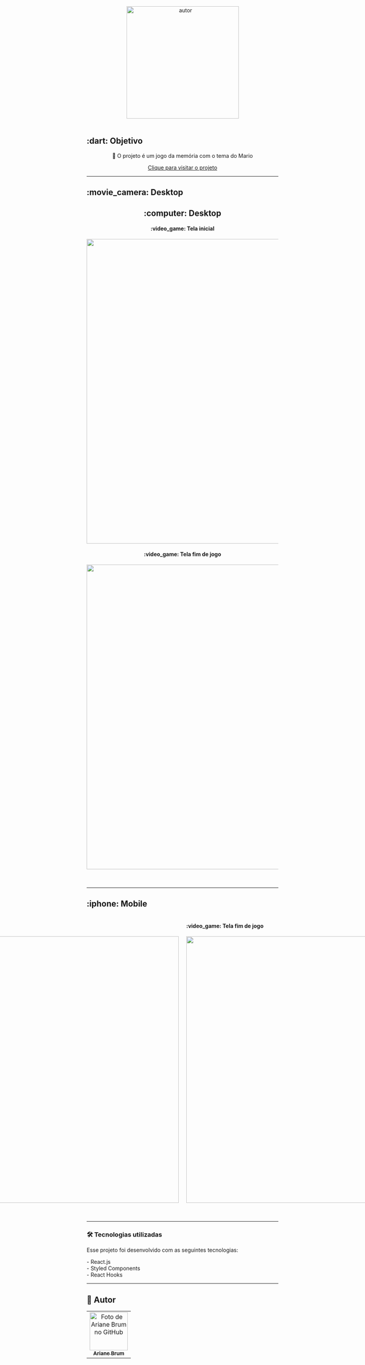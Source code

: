 <div align="center">
<img src="./src/assets/tela.png" alt="autor" width="295"  >
<br>
<br>

</div>
<h2 id="objetivo">:dart:  Objetivo</h2>

<p align="center">🚀 O projeto é um jogo da memória com o tema do Mario</p>
<a align="center" style="display:block;" href="" > Clique para visitar o projeto
</a>
<hr />

  <h2 id="preview">:movie_camera: Desktop</h2>
<div align="center">
  <div>
  <h2 >:computer: Desktop</h2>
    <h4>:video_game: Tela inicial</h4>
  <img src="./src/assets/tela-desktop.png" width="800"/>
    <h4>:video_game: Tela fim de jogo</h4>
  <img src="./src/assets/tela-desktop-fim.png" width="800"  />
  </div>
  <br><br>
</div>
<hr />

  <h2 >:iphone:  Mobile</h2>
<div style="display: flex; justify-content: center;gap:20px; align-items: center;" >
  <div>
  <h4 >:video_game: Tela inicial</h4>
  <img src="./src/assets/tela-mobile.png"  height="700"/>
  </div>
  <div>
   <h4 >:video_game: Tela fim de jogo</h4>
  <img src="./src/assets/tela-mobile-fim.png" height="700" />
  </div>
  </div>
  <br><br>

<hr />

<h3 id="tecnologias">🛠 Tecnologias utilizadas</h3>
<p>Esse projeto foi desenvolvido com as seguintes tecnologias:</p>
- React.js <br>
- Styled Components <br>
- React Hooks <br>
<hr />

## 🦄 Autor<br>

<table>
  <tr>
    <td align="center">
      <a href="https://github.com/Ariane-Brum">
        <img src="https://avatars.githubusercontent.com/u/64805032?v=4" width="100px;" alt="Foto de Ariane Brum no GitHub"/><br>
        <sub>
          <b>Ariane Brum</b>
        </sub>
      </a>
    </td>
  </tr>
</table>
